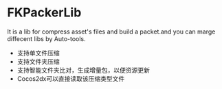 # FKPackerLib
It is a lib for compress asset's files and build a packet.and you can marge diffecent libs by Auto-tools.

* 支持单文件压缩
* 支持文件夹压缩
* 支持智能文件夹比对，生成增量包，以便资源更新
* Cocos2dx可以直接读取该压缩类型文件
